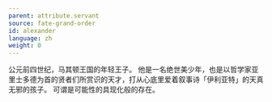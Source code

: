 ```yaml
---
parent: attribute.servant
source: fate-grand-order
id: alexander
language: zh
weight: 0
---
```


公元前四世纪，马其顿王国的年轻王子。
他是一名绝世美少年，也是以哲学家亚里士多德为首的贤者们所赏识的天才，打从心底里爱着叙事诗「伊利亚特」的天真无邪的孩子。
可谓是可能性的具现化般的存在。
